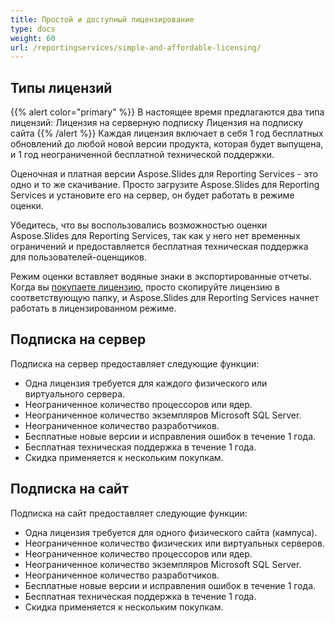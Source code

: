 ```yaml
---
title: Простой и доступный лицензирование
type: docs
weight: 60
url: /reportingservices/simple-and-affordable-licensing/
---
```


## Типы лицензий
{{% alert color="primary" %}} В настоящее время предлагаются два типа лицензий: Лицензия на серверную подписку Лицензия на подписку сайта {{% /alert %}}
Каждая лицензия включает в себя 1 год бесплатных обновлений до любой новой версии продукта, которая будет выпущена, и 1 год неограниченной бесплатной технической поддержки.

Оценочная и платная версии Aspose.Slides для Reporting Services - это одно и то же скачивание. Просто загрузите Aspose.Slides для Reporting Services и установите его на сервер, он будет работать в режиме оценки.

Убедитесь, что вы воспользовались возможностью оценки Aspose.Slides для Reporting Services, так как у него нет временных ограничений и предоставляется бесплатная техническая поддержка для пользователей-оценщиков.

Режим оценки вставляет водяные знаки в экспортированные отчеты. Когда вы [покупаете лицензию](https://purchase.aspose.com/buy), просто скопируйте лицензию в соответствующую папку, и Aspose.Slides для Reporting Services начнет работать в лицензированном режиме.
## **Подписка на сервер**
Подписка на сервер предоставляет следующие функции:

- Одна лицензия требуется для каждого физического или виртуального сервера.
- Неограниченное количество процессоров или ядер.
- Неограниченное количество экземпляров Microsoft SQL Server.
- Неограниченное количество разработчиков.
- Бесплатные новые версии и исправления ошибок в течение 1 года.
- Бесплатная техническая поддержка в течение 1 года.
- Скидка применяется к нескольким покупкам.
## **Подписка на сайт**
Подписка на сайт предоставляет следующие функции:

- Одна лицензия требуется для одного физического сайта (кампуса).
- Неограниченное количество физических или виртуальных серверов.
- Неограниченное количество процессоров или ядер.
- Неограниченное количество экземпляров Microsoft SQL Server.
- Неограниченное количество разработчиков.
- Бесплатные новые версии и исправления ошибок в течение 1 года.
- Бесплатная техническая поддержка в течение 1 года.
- Скидка применяется к нескольким покупкам.